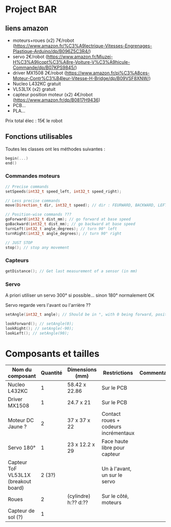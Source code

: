 # Project BAR

## liens amazon

- moteurs+roues (x2) 7€/robot (https://www.amazon.fr/%C3%A9lectrique-Vitesses-Engrenages-Plastique-Arduino/dp/B096Z5C3R4/)
- servo 2€/robot (https://www.amazon.fr/Miuzei-H%C3%A9licopt%C3%A8re-Voiture-V%C3%A9hicule-Commande/dp/B07KPS9845/)
- driver MX1508 2€/robot (https://www.amazon.fr/pi%C3%A8ces-Moteur-Contr%C3%B4leur-Vitesse-H-Bridge/dp/B09VSF8XNW/)
- Nucleo L432KC gratuit
- VL53L1X (x2) gratuit
- capteur position moteur (x2) 4€/robot (https://www.amazon.fr/dp/B0817H9436)
- PCB...
- PLA...

Prix total élec : 15€ le robot

## Fonctions utilisables 

Toutes les classes ont les méthodes suivantes : 
```cpp
begin(...)
end()
```

### Commandes moteurs

```cpp
// Precise commands
setSpeeds(int32_t speed_left, int32_t speed_right);

// Less precise commands
move(Direction_t dir, int32_t speed); // dir : FEURWARD, BACKWARD, LEFT, RIGHT

// Position-wise commands ???
goForward(int32_t dist_mm); // go forward at base speed
goBackward(int32_t dist_mm); // go backward at base speed
turnLeft(int32_t angle_degrees); // turn 90° left
turnRight(int32_t angle_degrees); // turn 90° right

// JUST STOP
stop(); // stop any movement
```

### Capteurs 

```cpp
getDistance(); // Get last measurement of a sensor (in mm)
```

### Servo

A priori utiliser un servo 300° si possible... sinon 180° normalement OK

Servo regarde vers l'avant ou l'arrière ?? 

```cpp
setAngle(int32_t angle); // Should be in °, with 0 being forward, positive to the left (cuz trigonometry)

lookForward(); // setAngle(0);
lookRight(); // setAngle(-90);
lookLeft(); // setAngle(90);
```

# Composants et tailles

| Nom du composant                     | Quantité | Dimensions (mm)      | Restrictions                         | Commentaires |
| ------------------------------------ | -------- | -------------------- | ------------------------------------ | ------------ |
| Nucleo L432KC                        | 1        | 58.42 x 22.86        | Sur le PCB                           |              |
| Driver MX1508                        | 1        | 24.7 x 21            | Sur le PCB                           |              |
| Moteur DC Jaune ?                    | 2        | 37 x 37 x 22         | Contact roues + codeurs incrémentaux |              |
| Servo 180°                           | 1        | 23 x 12.2 x 29       | Face haute libre pour capteur        |              |
| Capteur ToF VL53L1X (breakout board) | 2 (3?)   |                      | Un à l'avant, un sur le servo        |              |
| Roues                                | 2        | (cylindre) h:?? d:?? | Sur le côté, moteurs                 |              |
| Capteur de sol (?)                   | 1        |                      |                                      |              |